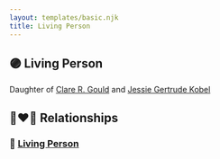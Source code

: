 ```yaml
---
layout: templates/basic.njk
title: Living Person
---
```

## 🟣 Living Person

Daughter of [Clare R. Gould](/people/5/58654048) and [Jessie Gertrude Kobel](/people/9/95617946)

## 👩‍❤️‍👨 Relationships

### 🔵 [Living Person](/people/6/61302814)
